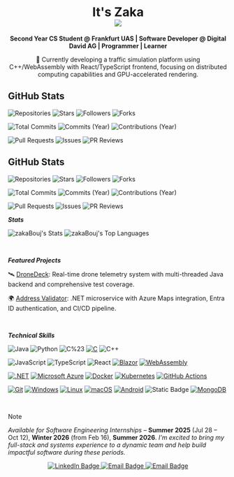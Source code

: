 <h1 align="center">
  It's Zaka 
</br> 
  <img src="https://github.com/user-attachments/assets/7c73240f-b0bc-40b7-beeb-8a348fe6e6d2"/>
</h1>

<p align="center">
  <strong>Second Year CS Student @ Frankfurt UAS | Software Developer @ Digital David AG | Programmer | Learner</strong>
</p>
  
<p align="center">
  🔭 Currently developing a traffic simulation platform using C++/WebAssembly with React/TypeScript frontend, focusing on distributed computing capabilities and GPU-accelerated rendering.
</p>

<!-- Live Github Stats -->


## GitHub Stats

![Repositories](https://img.shields.io/badge/Repositories-2-blue?style=flat&logo=github)
![Stars](https://img.shields.io/badge/Stars-0-yellow?style=flat&logo=github)
![Followers](https://img.shields.io/badge/Followers-1-lightgrey?style=flat&logo=github)
![Forks](https://img.shields.io/badge/Forks-0-orange?style=flat&logo=github)

![Total Commits](https://img.shields.io/badge/Total%20Commits-66-brightgreen?style=flat&logo=git)
![Commits (Year)](https://img.shields.io/badge/Commits%20(Year)-66-green?style=flat&logo=git)
![Contributions (Year)](https://img.shields.io/badge/Contributions%20(Year)-77-blueviolet?style=flat&logo=github)

![Pull Requests](https://img.shields.io/badge/Pull%20Requests-70-purple?style=flat&logo=github)
![Issues](https://img.shields.io/badge/Issues-89-red?style=flat&logo=github)
![PR Reviews](https://img.shields.io/badge/PR%20Reviews-0-blue?style=flat&logo=github)

<!-- Additional stats: set during initial run, updated manually through cache -->
<!-- ![Lines Added](https://img.shields.io/badge/Lines%20Added-0-success?style=flat&logo=github)
![Lines Deleted](https://img.shields.io/badge/Lines%20Deleted-0-critical?style=flat&logo=github)
![Net Lines of Code](https://img.shields.io/badge/Net%20Lines%20of%20Code-0-informational?style=flat&logo=github) -->



## GitHub Stats

![Repositories](https://img.shields.io/badge/Repositories-2-blue?style=flat&logo=github)
![Stars](https://img.shields.io/badge/Stars-0-yellow?style=flat&logo=github)
![Followers](https://img.shields.io/badge/Followers-1-lightgrey?style=flat&logo=github)
![Forks](https://img.shields.io/badge/Forks-0-orange?style=flat&logo=github)

![Total Commits](https://img.shields.io/badge/Total%20Commits-65-brightgreen?style=flat&logo=git)
![Commits (Year)](https://img.shields.io/badge/Commits%20(Year)-65-green?style=flat&logo=git)
![Contributions (Year)](https://img.shields.io/badge/Contributions%20(Year)-76-blueviolet?style=flat&logo=github)

![Pull Requests](https://img.shields.io/badge/Pull%20Requests-70-purple?style=flat&logo=github)
![Issues](https://img.shields.io/badge/Issues-89-red?style=flat&logo=github)
![PR Reviews](https://img.shields.io/badge/PR%20Reviews-0-blue?style=flat&logo=github)

<!-- Additional stats: set during initial run, updated manually through cache -->
<!-- ![Lines Added](https://img.shields.io/badge/Lines%20Added-0-success?style=flat&logo=github)
![Lines Deleted](https://img.shields.io/badge/Lines%20Deleted-0-critical?style=flat&logo=github)
![Net Lines of Code](https://img.shields.io/badge/Net%20Lines%20of%20Code-0-informational?style=flat&logo=github) -->



***Stats***

![zakaBouj's Stats](https://github-readme-stats.vercel.app/api?username=zakaBouj&theme=vue-dark&show_icons=true&hide_border=true&count_private=true)
![zakaBouj's Top Languages](https://github-readme-stats.vercel.app/api/top-langs/?username=zakaBouj&theme=vue-dark&show_icons=true&hide_border=true&layout=compact)


</br>

***Featured Projects***

<!--
🚦 Project Vision: A traffic simulation platform using C++/WebAssembly with React/TypeScript frontend and WebGL rendering.
[View Repo](link) • [Live Demo](link)
-->

🛰️ [DroneDeck](https://github.com/Code-Hauptwache/DroneDeck): Real-time drone telemetry system with multi-threaded Java backend and comprehensive test coverage.

🌍 [Address Validator](https://github.com/zakaBouj/AddressValidator): .NET microservice with Azure Maps integration, Entra ID authentication, and CI/CD pipeline.

</br>

***Technical Skills***

 ![Java](https://img.shields.io/badge/Java-ED8B00?style=flat&logo=java&logoColor=white) ![Python](https://img.shields.io/badge/Python-3670A0?style=flat&logo=python&logoColor=ffdd54) ![C%23](https://img.shields.io/badge/C%23-239120?style=flat&logo=c-sharp&logoColor=white) [![C](https://img.shields.io/badge/C-00599C?logo=c&logoColor=white)](#) ![C++](https://img.shields.io/badge/C%2B%2B-00599C?style=flat&logo=c%2B%2B&logoColor=white)
 
![JavaScript](https://img.shields.io/badge/JavaScript-F7DF1E?style=flat&logo=javascript&logoColor=black) ![TypeScript](https://img.shields.io/badge/TypeScript-3178C6?style=flat&logo=typescript&logoColor=white) ![React](https://img.shields.io/badge/React-20232A?style=flat&logo=react&logoColor=61DAFB) [![Blazor](https://img.shields.io/badge/Blazor-512BD4?logo=blazor&logoColor=fff)](#) [![WebAssembly](https://img.shields.io/badge/WebAssembly-654FF0?logo=webassembly&logoColor=fff)](#)
 
[![.NET](https://img.shields.io/badge/.NET-512BD4?logo=dotnet&logoColor=fff)](#) [![Microsoft Azure](https://custom-icon-badges.demolab.com/badge/Microsoft%20Azure-0089D6?logo=msazure&logoColor=white)](#) [![Docker](https://img.shields.io/badge/Docker-2496ED?logo=docker&logoColor=fff)](#) [![Kubernetes](https://img.shields.io/badge/Kubernetes-326CE5?logo=kubernetes&logoColor=fff)](#) [![GitHub Actions](https://img.shields.io/badge/GitHub_Actions-2088FF?logo=github-actions&logoColor=white)](#)
 
[![Git](https://img.shields.io/badge/Git-F05032?logo=git&logoColor=fff)](#) [![Windows](https://custom-icon-badges.demolab.com/badge/Windows-0078D6?logo=windows11&logoColor=white)](#) [![Linux](https://img.shields.io/badge/Linux-FCC624?logo=linux&logoColor=black)](#) [![macOS](https://img.shields.io/badge/macOS-000000?logo=apple&logoColor=F0F0F0)](#) [![Android](https://img.shields.io/badge/Android-3DDC84?logo=android&logoColor=white)](#) ![Static Badge](https://img.shields.io/badge/CUDA%2FOpenCL-91bc3e) [![MongoDB](https://img.shields.io/badge/MongoDB-%234ea94b.svg?logo=mongodb&logoColor=white)](#)

</br>

> [!NOTE]
> *Available for Software Engineering Internships* – **Summer 2025** (Jul 28 – Oct 12), **Winter 2026** (from Feb 16), **Summer 2026**.
> *I’m excited to bring my full-stack and systems experience to a dynamic team and help build impactful software during these periods.*


<p align="center">
  <a href="https://www.linkedin.com/in/zakaria-boujana/">
    <img src="https://img.shields.io/badge/LinkedIn-0077B5?style=for-the-badge&logo=linkedin&logoColor=white" alt="LinkedIn Badge"/>
  </a>
  <a href="mailto:boujana.zakaria03@gmail.com">
    <img src="https://img.shields.io/badge/Personal-D14836?style=for-the-badge&logo=gmail&logoColor=white" alt="Email Badge"/>
  </a>
  <a href="mailto:zb@digitaldavid.io">
    <img src="https://img.shields.io/badge/Work-D14836?style=for-the-badge&logo=gmail&logoColor=white" alt="Email Badge"/>
  </a>
</p>
